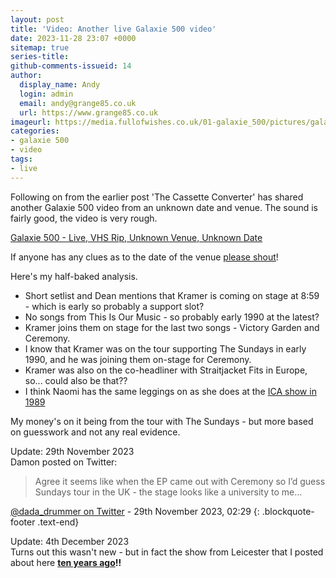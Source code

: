 ```yaml
---
layout: post
title: 'Video: Another live Galaxie 500 video'
date: 2023-11-28 23:07 +0000
sitemap: true
series-title:
github-comments-issueid: 14
author:
  display_name: Andy
  login: admin
  email: andy@grange85.co.uk
  url: https://www.grange85.co.uk
imageurl: https://media.fullofwishes.co.uk/01-galaxie_500/pictures/galaxie-500-live-vhs-rip-unknown-date-venue.png
categories:
- galaxie 500
- video
tags:
- live
---
```

Following on from the earlier post 'The Cassette Converter' has shared another Galaxie 500 video from an unknown date and venue. The sound is fairly good, the video is very rough.

[Galaxie 500 - Live, VHS Rip, Unknown Venue, Unknown Date](https://www.youtube.com/watch?v=VkGcOCI8n_U)

If anyone has any clues as to the date of the venue [please shout](/about/)!

Here's my half-baked analysis.

<!--more-->

- Short setlist and Dean mentions that Kramer is coming on stage at 8:59 -  which is early so probably a support slot?
- No songs from This Is Our Music - so probably early 1990 at the latest?
- Kramer joins them on stage for the last two songs - Victory Garden and Ceremony.
- I know that Kramer was on the tour supporting The Sundays in early 1990, and he was joining them on-stage for Ceremony.
- Kramer was also on the co-headliner with Straitjacket Fits in Europe, so... could also be that??
- I think Naomi has the same leggings on as she does at the [ICA show in 1989](/2012/07/19/photos-and-audio-galaxie-500-in-london-in-1989/)

My money's on it being from the tour with The Sundays - but more based on guesswork and not any real evidence.
 
Update: 29th November 2023  
Damon posted on Twitter:

> Agree it seems like when the EP came out with Ceremony so I’d guess Sundays tour in the UK - the stage looks like a university to me…

[@dada_drummer on Twitter](https://twitter.com/dada_drummer/status/1729689086028316973) - 29th November 2023, 02:29
{: .blockquote-footer .text-end}

Update: 4th December 2023  
Turns out this wasn't new - but in fact the show from Leicester that I posted about here **[ten years ago](https://www.fullofwishes.co.uk/2013/04/02/video-galaxie-500-with-kramer-in-1990/)!!**


